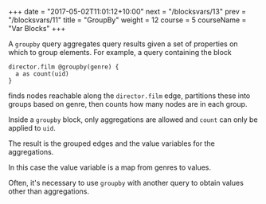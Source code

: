 +++
date = "2017-05-02T11:01:12+10:00"
next = "/blocksvars/13"
prev = "/blocksvars/11"
title = "GroupBy"
weight = 12
course = 5
courseName = "Var Blocks"
+++

A `groupby` query aggregates query results given a set of properties on which to
group elements. For example, a query containing the block

```
director.film @groupby(genre) {
  a as count(uid)
}
```

finds nodes reachable along the `director.film` edge, partitions these into
groups based on genre, then counts how many nodes are in each group.

Inside a `groupby` block, only aggregations are allowed and `count` can only be
applied to `uid`.

The result is the grouped edges and the value variables for the aggregations.

In this case the value variable is a map from genres to values.

Often, it's necessary to use `groupby` with another query to obtain values other
than aggregations.
